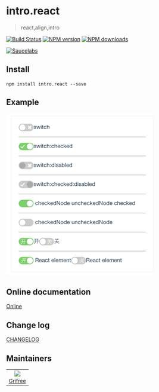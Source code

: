 # intro.react

> react,align,intro

[![Build Status](https://api.travis-ci.org/fast-flow/intro.react.svg)](https://travis-ci.org/fast-flow/intro.react)
[![NPM version](https://img.shields.io/npm/v/intro.react.svg?style=flat)](https://npmjs.org/package/intro.react)
[![NPM downloads](http://img.shields.io/npm/dm/intro.react.svg?style=flat)](https://npmjs.org/package/intro.react)

[![Saucelabs](https://saucelabs.com/browser-matrix/intro_react.svg)](https://saucelabs.com/u/intro_react)

## Install

```shell
npm install intro.react --save
```

## Example

[![Preview](./example/preview.png)](http://fast-flow.github.io/intro.react/example)

## Online documentation

[Online](http://fast-flow.github.io/intro.react)

## Change log

[CHANGELOG](./CHANGELOG.md)


## Maintainers

<table>
  <tbody>
    <tr>
      <td align="center">
        <a href="https://github.com/Grifree"><img width="150 height="150" src="https://github.com/Grifree.png?s=150" /></a>
        <br>
        <a href="https://github.com/Grifree">Grifree</a>
      </td>
    <tr>
  <tbody>
</table>

